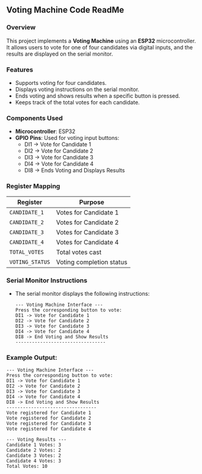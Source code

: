 ## Voting Machine Code ReadMe

### Overview
This project implements a **Voting Machine** using an **ESP32** microcontroller. It allows users to vote for one of four candidates via digital inputs, and the results are displayed on the serial monitor.

### Features
- Supports voting for four candidates.
- Displays voting instructions on the serial monitor.
- Ends voting and shows results when a specific button is pressed.
- Keeps track of the total votes for each candidate.

### Components Used
- **Microcontroller**: ESP32
- **GPIO Pins**: Used for voting input buttons:
  - DI1 -> Vote for Candidate 1
  - DI2 -> Vote for Candidate 2
  - DI3 -> Vote for Candidate 3
  - DI4 -> Vote for Candidate 4
  - DI8 -> Ends Voting and Displays Results

### Register Mapping
| Register      | Purpose                    | 
|---------------|----------------------------|
| `CANDIDATE_1` | Votes for Candidate 1      |
| `CANDIDATE_2` | Votes for Candidate 2      | 
| `CANDIDATE_3` | Votes for Candidate 3      |
| `CANDIDATE_4` | Votes for Candidate 4      | 
| `TOTAL_VOTES` | Total votes cast           | 
| `VOTING_STATUS` | Voting completion status | 

### Serial Monitor Instructions
- The serial monitor displays the following instructions:
  ```
  --- Voting Machine Interface ---
  Press the corresponding button to vote:
  DI1 -> Vote for Candidate 1
  DI2 -> Vote for Candidate 2
  DI3 -> Vote for Candidate 3
  DI4 -> Vote for Candidate 4
  DI8 -> End Voting and Show Results
  ---------------------------------
  ```

### Example Output:
```
--- Voting Machine Interface ---
Press the corresponding button to vote:
DI1 -> Vote for Candidate 1
DI2 -> Vote for Candidate 2
DI3 -> Vote for Candidate 3
DI4 -> Vote for Candidate 4
DI8 -> End Voting and Show Results
---------------------------------
Vote registered for Candidate 1
Vote registered for Candidate 2
Vote registered for Candidate 3
Vote registered for Candidate 4

--- Voting Results ---
Candidate 1 Votes: 3
Candidate 2 Votes: 2
Candidate 3 Votes: 2
Candidate 4 Votes: 3
Total Votes: 10
```


